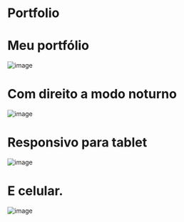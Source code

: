 # Portfolio
<h1>Meu portfólio</h1>

![image](https://github.com/deivide11/Portfolio/assets/99503429/c43994b1-aa2c-431d-8023-8ed8d0577733)

<h1>Com direito a modo noturno</h1>

![image](https://github.com/deivide11/Portfolio/assets/99503429/9076b877-54d4-4ef2-b668-853037dc7acb)


<h1>Responsivo para tablet</h1>

![image](https://github.com/deivide11/Portfolio/assets/99503429/3d99a448-e8ba-44e3-af50-93139160a5f8)

<h1>E celular.</h1>

![image](https://github.com/deivide11/Portfolio/assets/99503429/eef421a4-316d-442f-adbe-b21b418b98a1)




